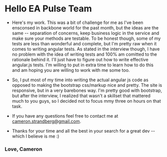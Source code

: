 # Hello EA Pulse Team

* Here's my work. This was a bit of challenge for me as I've been ensconsed in backbone world for the past month, but the ideas are the same -- separation of concerns, keep business logic in the service and make sure your methods are testable. To be honest though, some of my tests are less than wonderful and complete, but I'm pretty raw when it comes to writing angular tests. As stated in the interview though, I have no problem with the idea of writing tests and 100% am comitted to the rationale behind it. I'll just have to figure out how to write effective angular.js tests. I'm willing to put in extra time to learn how to do this and am hoping you are willing to work with me some too.

* So, I put most of my time into writing the actual angular js code as opposed to making the bootstrap css/markup nice and pretty. The site is responsive, but in a very barebones way. I'm pretty good with bootstrap, but after the interview, I realized that wasn't a skillset that mattered much to you guys, so I decided not to focus mmy three on hours on that task.

* If you have any questions feel free to contact me at <cameron.strandberg@gmail.com>.

* Thanks for your time and all the best in your search for a great dev -- which I believe is me :)

### Love, Cameron
